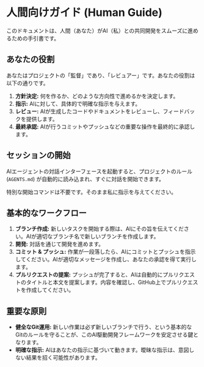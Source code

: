 # 人間向けガイド (Human Guide)

このドキュメントは、人間（あなた）がAI（私）との共同開発をスムーズに進めるための手引書です。

## あなたの役割

あなたはプロジェクトの「監督」であり、「レビュアー」です。あなたの役割は以下の通りです。

1.  **方針決定:** 何を作るか、どのような方向性で進めるかを決定します。
2.  **指示:** AIに対して、具体的で明確な指示を与えます。
3.  **レビュー:** AIが生成したコードやドキュメントをレビューし、フィードバックを提供します。
4.  **最終承認:** AIが行うコミットやプッシュなどの重要な操作を最終的に承認します。

## セッションの開始

AIエージェントの対話インターフェースを起動すると、プロジェクトのルール (`AGENTS.md`) が自動的に読み込まれ、すぐに対話を開始できます。

特別な開始コマンドは不要です。そのまま私に指示を与えてください。

## 基本的なワークフロー

1.  **ブランチ作成:** 新しいタスクを開始する際は、AIにその旨を伝えてください。AIが適切なブランチ名で新しいブランチを作成します。
2.  **開発:** 対話を通じて開発を進めます。
3.  **コミット & プッシュ:** 作業が一段落したら、AIにコミットとプッシュを指示してください。AIが適切なメッセージを作成し、あなたの承認を得て実行します。
4.  **プルリクエストの提案:** プッシュが完了すると、AIは自動的にプルリクエストのタイトルと本文を提案します。内容を確認し、GitHub上でプルリクエストを作成してください。

## 重要な原則

-   **健全なGit運用:** 新しい作業は必ず新しいブランチで行う、という基本的なGitのルールを守ることが、このAI駆動開発フレームワークを安定させる鍵となります。
-   **明確な指示:** AIはあなたの指示に基づいて動きます。曖昧な指示は、意図しない結果を招く可能性があります。
